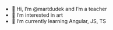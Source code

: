 - 👋 Hi, I’m @martdudek and I’m a teacher
- 👀 I’m interested in art 
- 🌱 I’m currently learning Angular, JS, TS
